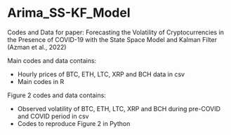 # Arima_SS-KF_Model
Codes and Data for paper: Forecasting the Volatility of Cryptocurrencies in the Presence of COVID-19 with the State Space Model and Kalman Filter (Azman et al., 2022)

Main codes and data contains: 
- Hourly prices of BTC, ETH, LTC, XRP and BCH data in csv
- Main codes in R

Figure 2 codes and data contains:
- Observed volatility of BTC, ETH, LTC, XRP and BCH during pre-COVID and COVID period in csv
- Codes to reproduce Figure 2 in Python
